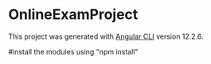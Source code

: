 # OnlineExamProject

This project was generated with [Angular CLI](https://github.com/angular/angular-cli) version 12.2.6.

#install the modules using "npm install"
